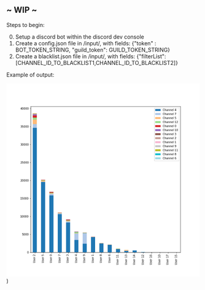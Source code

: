 ## ~ WIP ~

Steps to begin: 

0. Setup a discord bot within the discord dev console
1. Create a config.json file in /input/, with fields:
   {"token" : BOT_TOKEN_STRING, "guild_token": GUILD_TOKEN_STRING}
2. Create a blacklist.json file in /input/, with fields:
   {"filterList": [CHANNEL_ID_TO_BLACKLIST1,CHANNEL_ID_TO_BLACKLIST2]}
   
Example of output:

![alt text](https://github.com/KenLHua/DiscordAnalytics/blob/master/saved_figure.png?raw=true))
